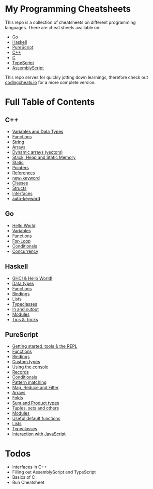 # My Programming Cheatsheets 

This repo is a collection of cheatsheets on different programming languages. 
There are cheat sheets available on: 

- [Go](https://github.com/LouisPetrik/cheatsheet/blob/master/go.md)
- [Haskell](https://github.com/LouisPetrik/cheatsheet/blob/master/haskell.md)
- [PureScript](https://github.com/LouisPetrik/cheatsheet/blob/master/purescript.md)
- [C++](https://github.com/LouisPetrik/cheatsheet/blob/master/cpp.md)
- [C](https://github.com/LouisPetrik/cheatsheet/blob/master/c.md)
- [TypeScript](https://github.com/LouisPetrik/cheatsheet/blob/master/typescript.md)
- [AssemblyScript](https://github.com/LouisPetrik/cheatsheet/blob/master/assemblyscript.md)


This repo serves for quickly jotting down learnings, therefore check out [codingcheats.io](https://codingcheats.io/)
for a more complete version. 


# Full Table of Contents


## C++ 

- [Variables and Data Types](https://github.com/LouisPetrik/cheatsheet/blob/master/cpp.md#variables-and-data-types-1)
- [Functions](https://github.com/LouisPetrik/cheatsheet/blob/master/cpp.md#functions-1)
- [String](https://github.com/LouisPetrik/cheatsheet/blob/master/cpp.md#strings)
- [Arrays](https://github.com/LouisPetrik/cheatsheet/blob/master/cpp.md#arrays-1)
- [Dynamic arrays (vectors)](https://github.com/LouisPetrik/cheatsheet/blob/master/cpp.md#dynamic-arrays-stdvector-1)
- [Stack, Heap and Static Memory](https://github.com/LouisPetrik/cheatsheet/blob/master/cpp.md#stack-heap-and-static-memory-1)
- [Static](https://github.com/LouisPetrik/cheatsheet/blob/master/cpp.md#static-1)
- [Pointers](https://github.com/LouisPetrik/cheatsheet/blob/master/cpp.md#pointers-1)
- [References](https://github.com/LouisPetrik/cheatsheet/blob/master/cpp.md#references-1)
- [new-keyword](https://github.com/LouisPetrik/cheatsheet/blob/master/cpp.md#new-keyword-1)
- [Classes](https://github.com/LouisPetrik/cheatsheet/blob/master/cpp.md#classes-1)
- [Structs](https://github.com/LouisPetrik/cheatsheet/blob/master/cpp.md#structures)
- [Interfaces](https://github.com/LouisPetrik/cheatsheet/blob/master/cpp.md#interfaces-1)
- [auto-keyword](https://github.com/LouisPetrik/cheatsheet/blob/master/cpp.md#interfaces-1)

## Go

-  [Hello World](https://github.com/LouisPetrik/cheatsheet/blob/master/go.md#hello-world)
-  [Variables](https://github.com/LouisPetrik/cheatsheet/blob/master/go.md#variables)
-  [Functions](https://github.com/LouisPetrik/cheatsheet/blob/master/go.md#functions)
-  [For-Loop](https://github.com/LouisPetrik/cheatsheet/blob/master/go.md#for-loops)
-  [Conditionals](https://github.com/LouisPetrik/cheatsheet/blob/master/go.md#conditionals)
-  [Concurrency](https://github.com/LouisPetrik/cheatsheet/blob/master/go.md#concurrency)


## Haskell 
- [GHCI & Hello World!](https://github.com/LouisPetrik/cheatsheet/blob/master/haskell.md#ghci)
- [Data types](https://github.com/LouisPetrik/cheatsheet/blob/master/haskell.md#data-types-1)
- [Functions](https://github.com/LouisPetrik/cheatsheet/blob/master/haskell.md#functions-1)
- [Bindings](https://github.com/LouisPetrik/cheatsheet/blob/master/haskell.md#bindings-1)
- [Lists](https://github.com/LouisPetrik/cheatsheet/blob/master/haskell.md#lists-1)
- [Typeclasses](https://github.com/LouisPetrik/cheatsheet/blob/master/haskell.md#typeclasses-1)
- [In and output](https://github.com/LouisPetrik/cheatsheet/blob/master/haskell.md#in-and-output-1)
- [Modules](https://github.com/LouisPetrik/cheatsheet/blob/master/haskell.md#modules)
- [Tips & Tricks](https://github.com/LouisPetrik/cheatsheet/blob/master/haskell.md#tips--tricks-1)


## PureScript 
- [Getting started, tools & the REPL](https://github.com/LouisPetrik/cheatsheet/blob/master/purescript.md#getting-started-tools--the-repl-1)
- [Functions](https://github.com/LouisPetrik/cheatsheet/blob/master/purescript.md#functions-1)
- [Bindings](https://github.com/LouisPetrik/cheatsheet/blob/master/purescript.md#bindings-1)
- [Custom types](https://github.com/LouisPetrik/cheatsheet/blob/master/purescript.md#custom-types-1)
- [Using the console](https://github.com/LouisPetrik/cheatsheet/blob/master/purescript.md#using-the-console-1)
- [Records](https://github.com/LouisPetrik/cheatsheet/blob/master/purescript.md#records-1)
- [Conditionals](https://github.com/LouisPetrik/cheatsheet/blob/master/purescript.md#conditionals-1)
- [Pattern matching](https://github.com/LouisPetrik/cheatsheet/blob/master/purescript.md#conditionals-1)
- [Map, Reduce and Filter](https://github.com/LouisPetrik/cheatsheet/blob/master/purescript.md#map-reduce-and-filter-1)
- [Arrays](https://github.com/LouisPetrik/cheatsheet/blob/master/purescript.md#arrays)
- [Folds](https://github.com/LouisPetrik/cheatsheet/blob/master/purescript.md#folds)
- [Sum and Product types](https://github.com/LouisPetrik/cheatsheet/blob/master/purescript.md#sum-and-product-types)
- [Tuples, sets and others](https://github.com/LouisPetrik/cheatsheet/blob/master/purescript.md#tuples-sets-and-other-types)
- [Modules](https://github.com/LouisPetrik/cheatsheet/blob/master/purescript.md#modules-1)
- [Useful default functions](https://github.com/LouisPetrik/cheatsheet/blob/master/purescript.md#useful-default-functions-1)
- [Lists](https://github.com/LouisPetrik/cheatsheet/blob/master/purescript.md#lists)
- [Typeclasses](https://github.com/LouisPetrik/cheatsheet/blob/master/purescript.md#typeclasses-1)
- [Interaction with JavaScript](https://github.com/LouisPetrik/cheatsheet/blob/master/purescript.md#interaction-with-javascript-1)


# Todos 

- Interfaces in C++ 
- Filling out AssemblyScript and TypeScript
- Basics of C 
- Bun Cheatsheet 
